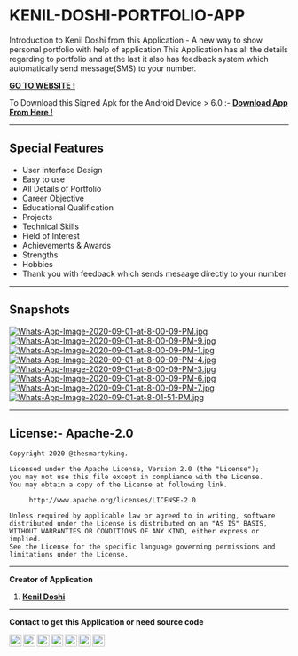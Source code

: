 # KENIL-DOSHI-PORTFOLIO-APP
Introduction to Kenil Doshi from this Application - A new way to show personal portfolio with help of application  This Application has all the details regarding to portfolio and at the last it also has feedback system which automatically send message(SMS) to your number.

[**GO TO WEBSITE !**](https://thesmartyking.github.io/KENIL-DOSHI-PORTFOLIO-APP)

To Download this Signed Apk for the Android Device > 6.0 :- [**Download App From Here !**](https://github.com/thesmartyking/KENIL-DOSHI-PORTFOLIO-APP/raw/master/KD-APP-PUBLIC-1.apk)

---

## Special Features

- User Interface Design
- Easy to use
- All Details of Portfolio
- Career Objective
- Educational Qualification
- Projects
- Technical Skills
- Field of Interest
- Achievements &amp; Awards
- Strengths
- Hobbies
- Thank you with feedback which sends mesaage directly to your number

---

## Snapshots

[![Whats-App-Image-2020-09-01-at-8-00-09-PM.jpg](https://i.postimg.cc/43L2fV01/Whats-App-Image-2020-09-01-at-8-00-09-PM.jpg)](https://postimg.cc/FfSVGdNf)  [![Whats-App-Image-2020-09-01-at-8-00-09-PM-9.jpg](https://i.postimg.cc/tTGZVm8R/Whats-App-Image-2020-09-01-at-8-00-09-PM-9.jpg)](https://postimg.cc/yJnYMnV2)  [![Whats-App-Image-2020-09-01-at-8-00-09-PM-1.jpg](https://i.postimg.cc/G247H9wn/Whats-App-Image-2020-09-01-at-8-00-09-PM-1.jpg)](https://postimg.cc/k6dFHJgT)  [![Whats-App-Image-2020-09-01-at-8-00-09-PM-4.jpg](https://i.postimg.cc/5t0pRjtQ/Whats-App-Image-2020-09-01-at-8-00-09-PM-4.jpg)](https://postimg.cc/zysnLzKq)  [![Whats-App-Image-2020-09-01-at-8-00-09-PM-3.jpg](https://i.postimg.cc/sXGm387V/Whats-App-Image-2020-09-01-at-8-00-09-PM-3.jpg)](https://postimg.cc/qh0yL11Y)  [![Whats-App-Image-2020-09-01-at-8-00-09-PM-6.jpg](https://i.postimg.cc/wxh5FDkb/Whats-App-Image-2020-09-01-at-8-00-09-PM-6.jpg)](https://postimg.cc/Wt1J1FCM)  [![Whats-App-Image-2020-09-01-at-8-00-09-PM-7.jpg](https://i.postimg.cc/4yZ9jF12/Whats-App-Image-2020-09-01-at-8-00-09-PM-7.jpg)](https://postimg.cc/gXSjZsQ3)  <!--[![Whats-App-Image-2020-09-01-at-8-01-35-PM.jpg](https://i.postimg.cc/m2gcM9p9/Whats-App-Image-2020-09-01-at-8-01-35-PM.jpg)](https://postimg.cc/9zsFHDhX)-->  [![Whats-App-Image-2020-09-01-at-8-01-51-PM.jpg](https://i.postimg.cc/VkSdZ88L/Whats-App-Image-2020-09-01-at-8-01-51-PM.jpg)](https://postimg.cc/yDH1W2xw)

---

## License:- Apache-2.0

```
Copyright 2020 @thesmartyking.

Licensed under the Apache License, Version 2.0 (the "License");
you may not use this file except in compliance with the License.
You may obtain a copy of the License at following link.

     http://www.apache.org/licenses/LICENSE-2.0

Unless required by applicable law or agreed to in writing, software
distributed under the License is distributed on an "AS IS" BASIS,
WITHOUT WARRANTIES OR CONDITIONS OF ANY KIND, either express or implied.
See the License for the specific language governing permissions and
limitations under the License.
```

---

**Creator of Application**

1. [**Kenil Doshi**](https://github.com/thesmartyking)

---

**Contact to get this Application or need source code**

<!--[**Kenil Doshi**](https://github.com/thesmartyking)
 •--> 
<a href=mailto:doshikenil623@gmail.com> <img align="left" src="https://cdn.jsdelivr.net/npm/simple-icons@v3/icons/mail-dot-ru.svg"  width="22px"></img></a>
<a href=https://www.facebook.com/kenildoshi19> <img align="left" src="https://cdn.jsdelivr.net/npm/simple-icons@v3/icons/facebook.svg"  width="22px"></img></a>
<a href=https://www.instagram.com/the_smarty_king> <img align="left" src="https://cdn.jsdelivr.net/npm/simple-icons@v3/icons/instagram.svg"  width="22px"></img></a>
<a href=https://www.linkedin.com/in/kenil-doshi-98224617b> <img align="left" src="https://cdn.jsdelivr.net/npm/simple-icons@v3/icons/linkedin.svg"  width="22px"></img></a>
<a href=https://twitter.com/kdsmarty19> <img align="left" src="https://cdn.jsdelivr.net/npm/simple-icons@v3/icons/twitter.svg"  width="22px"></img></a>
<a href=https://github.com/thesmartyking> <img align="left" src="https://cdn.jsdelivr.net/npm/simple-icons@v3/icons/github.svg"  width="22px"></img></a>
<a href=https://thesmartyking.github.io> <img align="left" src="https://visualpharm.com/assets/78/Website-595b40b75ba036ed117d5c7f.svg"  width="22px"></img></a>
